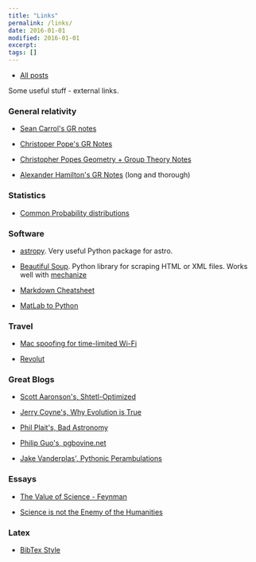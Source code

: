 ```yaml
---
title: "Links"
permalink: /links/
date: 2016-01-01
modified: 2016-01-01
excerpt:
tags: []
---
```


* [All posts](http://tomkimpson.com/posts/)


Some useful stuff - external links.

### General relativity

* [Sean Carrol's GR notes](https://arxiv.org/abs/gr-qc/9712019)

* [Christoper Pope's GR Notes](http://tomkimpson.com/pdfs/Pope_gravphysics.pdf)

* [Christopher Popes Geometry + Group Theory Notes](http://tomkimpson.com/pdfs/pope_grouptheory.pdf)

* [Alexander Hamilton's GR Notes](http://tomkimpson.com/pdfs/Hamilton_GR.pdf)
(long and thorough)

### Statistics

* [Common Probability distributions](http://blog.cloudera.com/blog/2015/12/common-probability-distributions)

### Software

* [astropy](http://www.astropy.org). Very useful Python package for astro.

* [Beautiful Soup](https://www.crummy.com/software/BeautifulSoup/). Python library for scraping HTML or XML files. Works well with [mechanize](http://wwwsearch.sourceforge.net/mechanize/)

* [Markdown Cheatsheet](https://github.com/adam-p/markdown-here/wiki/Markdown-Cheatsheet)

* [MatLab to Python](http://mathesaurus.sourceforge.net/matlab-python-xref.pdf)


### Travel

* [Mac spoofing for time-limited Wi-Fi](https://github.com/halo/LinkLiar)

* [Revolut](https://revolut.com/)


### Great Blogs

* [Scott Aaronson's, Shtetl-Optimized](http://www.scottaaronson.com/blog/?m=201606)

* [Jerry Coyne's, Why Evolution is True](https://whyevolutionistrue.wordpress.com)

* [Phil Plait's, Bad Astronomy](http://www.slate.com/authors.phil_plait.html)

* [Philip Guo's, pgbovine.net](http://www.pgbovine.net/index.html)

* [Jake Vanderplas', Pythonic Perambulations](https://jakevdp.github.io)


### Essays

* [The Value of Science - Feynman](http://www.wegerscience.com/documents/thevalueofscience_article.pdf)

* [Science is not the Enemy of the Humanities](https://newrepublic.com/article/114127/science-not-enemy-humanities)


### Latex

* [BibTex Style](https://www.reed.edu/cis/help/LaTeX/bibtexstyles.html#natcit)
